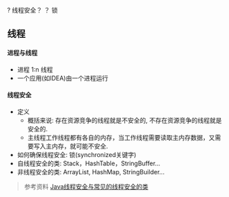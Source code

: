 ? 线程安全？
？ 锁

## 线程

#### 进程与线程
* 进程 1:n 线程
* 一个应用(如IDEA)由一个进程运行

#### 线程安全
* 定义
    * 概括来说: 存在资源竞争的线程就是不安全的, 不存在资源竞争的线程就是安全的.
    * 主线程工作线程都有各自的内存，当工作线程需要读取主内存数据，又需要写入主内存，就可能不安全.
* 如何确保线程安全: 锁(synchronized关键字)
* 自线程安全的类: Stack，HashTable，StringBuffer...
* 非线程安全的类: ArrayList, HashMap, StringBuilder...




> 参考资料
> [Java线程安全与常见的线程安全的类](https://blog.csdn.net/tiandao321/article/details/81300489)